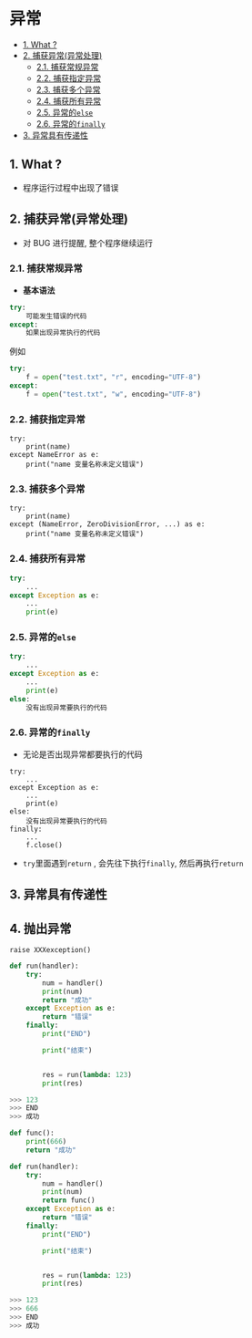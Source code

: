 # 异常
<!-- TOC -->

- [1. What ?](#1-what-)
- [2. 捕获异常(异常处理)](#2-捕获异常异常处理)
	- [2.1. 捕获常规异常](#21-捕获常规异常)
	- [2.2. 捕获指定异常](#22-捕获指定异常)
	- [2.3. 捕获多个异常](#23-捕获多个异常)
	- [2.4. 捕获所有异常](#24-捕获所有异常)
	- [2.5. 异常的`else`](#25-异常的else)
	- [2.6. 异常的`finally`](#26-异常的finally)
- [3. 异常具有传递性](#3-异常具有传递性)

<!-- /TOC -->
## 1. What ?
- 程序运行过程中出现了错误

## 2. 捕获异常(异常处理)

- 对 BUG 进行提醒, 整个程序继续运行

### 2.1. 捕获常规异常
- **基本语法**

```python
try: 
	可能发生错误的代码
except:
	如果出现异常执行的代码
```
例如
```python
try:
	f = open("test.txt", "r", encoding="UTF-8")
except:
	f = open("test.txt", "w", encoding="UTF-8")
```

### 2.2. 捕获指定异常
```pyhton
try: 
	print(name)
except NameError as e:
	print("name 变量名称未定义错误")
```
### 2.3. 捕获多个异常
```pyhton
try: 
	print(name)
except (NameError, ZeroDivisionError, ...) as e:
	print("name 变量名称未定义错误")
```
### 2.4. 捕获所有异常
```python
try: 
	...
except Exception as e:
	...
	print(e)
```

### 2.5. 异常的`else`

```python
try: 
	...
except Exception as e:
	...
	print(e)
else:
	没有出现异常要执行的代码
```

### 2.6. 异常的`finally`
- 无论是否出现异常都要执行的代码
```pthon
try: 
	...
except Exception as e:
	...
	print(e)
else:
	没有出现异常要执行的代码
finally:
	...
	f.close()
```

-   `try`里面遇到`return` , 会先往下执行`finally`, 然后再执行`return`

## 3. 异常具有传递性

## 4. 抛出异常

`raise XXXexception()`

```python
def run(handler):
    try:
        num = handler()
        print(num)
        return "成功"
    except Exception as e:
        return "错误"
    finally:
        print("END")

        print("结束")


        res = run(lambda: 123) 
        print(res)
```

```python
>>> 123
>>> END
>>> 成功
```

```python
def func():
    print(666)
    return "成功"

def run(handler):
    try:
        num = handler()
        print(num)
        return func()
    except Exception as e:
        return "错误"
    finally:
        print("END")

        print("结束")


        res = run(lambda: 123) 
        print(res)
```

```python
>>> 123
>>> 666
>>> END
>>> 成功
```
